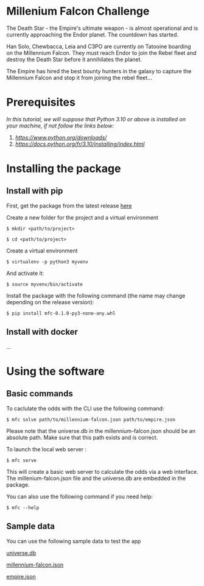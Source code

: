 # Millenium Falcon Challenge

The Death Star - the Empire's ultimate weapon - is almost operational and is currently approaching the Endor planet. The countdown has started.

Han Solo, Chewbacca, Leia and C3PO are currently on Tatooine boarding on the Millennium Falcon. They must reach Endor to join the Rebel fleet and destroy the Death Star before it annihilates the planet.

The Empire has hired the best bounty hunters in the galaxy to capture the Millennium Falcon and stop it from joining the rebel fleet...


# Prerequisites
*In this tutorial, we will suppose that Python 3.10 or above is installed on your machine, if not follow the links below:*
1. *https://www.python.org/downloads/*
2. *https://docs.python.org/fr/3.10/installing/index.html*

# Installing the package



## Install with pip

First, get the package from the latest release [here](https://github.com/RaymondSoun/millenium-falcon-challenge/releases/latest)

Create a new folder for the project and a virtual environment
```
$ mkdir <path/to/project>
```
```
$ cd <path/to/project>
```
Create a virtual environment
```
$ virtualenv -p python3 myvenv
```
And activate it:
```
$ source myvenv/bin/activate
```

Install the package with the following command (the name may change depending on the release version):
```
$ pip install mfc-0.1.0-py3-none-any.whl
```

## Install with docker

...

# Using the software

## Basic commands

To caclulate the odds with the CLI use the following command:

```
$ mfc solve path/to/millennium-falcon.json path/to/empire.json
```
Please note that the universe.db in the millennium-falcon.json should be an absolute path. Make sure that this path exists and is correct.

To launch the local web server :
```
$ mfc serve
```
This will create a basic web server to calculate the odds via a web interface. The millenium-falcon.json file and the universe.db are embedded in the package.

You can also use the following command if you need help:

```
$ mfc --help
```
## Sample data
You can use the following sample data to test the app

[universe.db](https://github.com/dataiku/millenium-falcon-challenge/blob/master/examples/example2/universe.db?raw=true)

[millennium-falcon.json](https://github.com/dataiku/millenium-falcon-challenge/blob/master/examples/example2/millennium-falcon.json?raw=true)

[empire.json](https://github.com/dataiku/millenium-falcon-challenge/blob/master/examples/example2/empire.json?raw=true)